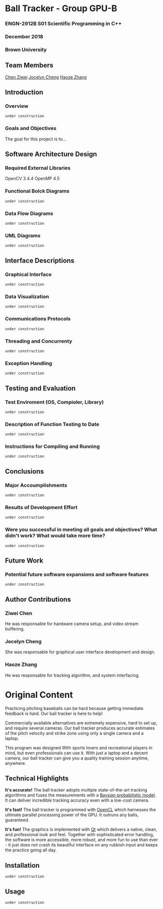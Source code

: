 # Ball Tracker - Group GPU-B
### ENGN-2912B S01 Scientific Programming in C++
### December 2018
### Brown University

## Team Members
[Chen Ziwei](mailto:ziwei_chen1@brown.edu)
[Jocelyn Cheng](mailto:jocelyn_cheng@brown.edu)
[Haoze Zhang](mailto:haoze_zhang@brown.edu)


## Introduction
### Overview
```under construction```
### Goals and Objectives
The goal for this project is to...

## Software Architecture Design
### Required External Libraries
OpenCV 3.4.4
OpenMP 4.5

### Functional Bolck Diagrams
```under construction```
### Data Flow Diagrams
```under construction```
### UML Diagrams
```under construction```

## Interface Descriptions
### Graphical Interface
```under construction```
### Data Visualization
```under construction```
### Communications Protocols
```under construction```
### Threading and Concurrenty
```under construction```
### Exception Handling
```under construction```

## Testing and Evaluation
### Test Enviroment (OS, Compioler, Library)
```under construction```
### Description of Function Testing to Date
```under construction```
### Instructions for Compiling and Running
```under construction```

## Conclusions
### Major Accoumplishments
```under construction```
### Results of Development Effort
```under construction```
### Were you successful in meeting all goals and objectives?  What didn't work?  What would take more time?
```under construction```

## Future Work
### Potential future software expansions and software features
```under construction```

## Author Contributions
### Ziwei Chen
He was responsable for hardware camera setup, and video stream buffering.
### Jocelyn Cheng
She was responsable for graphical user interface development and design.
### Haoze Zhang
He was responsable for tracking algorithm, and system interfacing.













# Original Content

Practicing pitching baseballs can be hard because getting immediate feedback is hard. Our ball tracker is here to help!

Commercially available alternatives are extremely expensive, hard to set up, and require several cameras. Our ball tracker produces accurate estimates of the pitch velocity and strike zone using only a single camera and a laptop.

This program was designed With sports lovers and recreational players in mind, but even professionals can use it. With just a laptop and a decent camera, our ball tracker can give you a quality training session anytime, anywhere.

## Technical Highlights
**It's accurate!** The ball tracker adopts multiple state-of-the-art tracking algorithms and fuses the measurements with a [Baysian probabilistic model](https://en.wikipedia.org/wiki/Bayesian_probability). It can deliver incredible tracking accuracy even with a low-cost camera.

**It's fast!** The ball tracker is programmed with [OpenCL](https://www.khronos.org/opencl/) which harnesses the ultimate parallel processing power of the GPU. It outruns any balls, guaranteed.

**It's fun!** The graphics is implemented with [Qt](https://en.wikipedia.org/wiki/Qt_(software)) which delivers a native, clean, and professional look and feel. Together with sophisticated error handling, the software is more accessible, more robust, and more fun to use than ever - it just does not crash its beautiful interface on any rubbish input and keeps the practice going all day.

## Installation
```under construction```

## Usage
```under construction```


